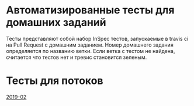 # Автоматизированные тесты для домашних заданий

Тесты представляют собой набор InSpec тестов, запускаемые в travis ci на Pull Request с домашним заданием. Номер домашнего задания определяется по названию ветки. Если ветка с тестом не найдена, считается что тестов нет и тревис становится зеленым.

# Тесты для потоков
[2019-02](https://github.com/express42/otus-homeworks/tree/2019-02)

